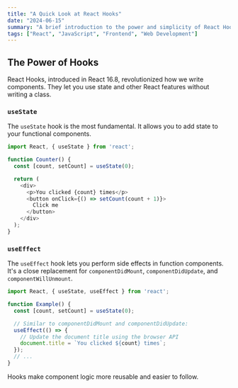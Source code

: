 ```yaml
---
title: "A Quick Look at React Hooks"
date: "2024-06-15"
summary: "A brief introduction to the power and simplicity of React Hooks, focusing on useState and useEffect."
tags: ["React", "JavaScript", "Frontend", "Web Development"]
---
```


## The Power of Hooks

React Hooks, introduced in React 16.8, revolutionized how we write components. They let you use state and other React features without writing a class.

### `useState`

The `useState` hook is the most fundamental. It allows you to add state to your functional components.

```javascript
import React, { useState } from 'react';

function Counter() {
  const [count, setCount] = useState(0);

  return (
    <div>
      <p>You clicked {count} times</p>
      <button onClick={() => setCount(count + 1)}>
        Click me
      </button>
    </div>
  );
}
```

### `useEffect`

The `useEffect` hook lets you perform side effects in function components. It's a close replacement for `componentDidMount`, `componentDidUpdate`, and `componentWillUnmount`.

```javascript
import React, { useState, useEffect } from 'react';

function Example() {
  const [count, setCount] = useState(0);

  // Similar to componentDidMount and componentDidUpdate:
  useEffect(() => {
    // Update the document title using the browser API
    document.title = `You clicked ${count} times`;
  });
  // ...
}
```
Hooks make component logic more reusable and easier to follow.
